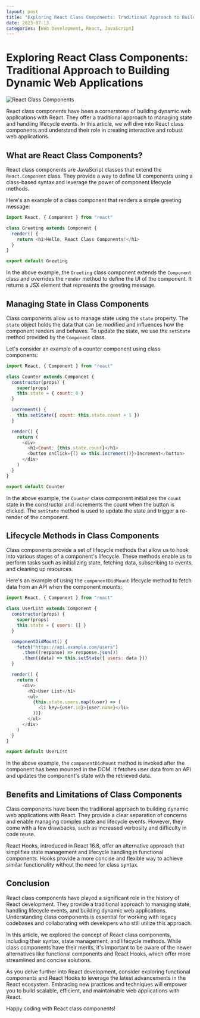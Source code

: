 ```yaml
---
layout: post
title: "Exploring React Class Components: Traditional Approach to Building Dynamic Web Applications"
date: 2023-07-13
categories: [Web Development, React, JavaScript]
---
```


# Exploring React Class Components: Traditional Approach to Building Dynamic Web Applications

![React Class Components](/assets/images/react-class-components.jpg)

React class components have been a cornerstone of building dynamic web applications with React. They offer a traditional approach to managing state and handling lifecycle events. In this article, we will dive into React class components and understand their role in creating interactive and robust web applications.

## What are React Class Components?

React class components are JavaScript classes that extend the `React.Component` class. They provide a way to define UI components using a class-based syntax and leverage the power of component lifecycle methods.

Here's an example of a class component that renders a simple greeting message:

```javascript
import React, { Component } from "react"

class Greeting extends Component {
  render() {
    return <h1>Hello, React Class Components!</h1>
  }
}

export default Greeting
```

In the above example, the `Greeting` class component extends the `Component` class and overrides the `render` method to define the UI of the component. It returns a JSX element that represents the greeting message.

## Managing State in Class Components

Class components allow us to manage state using the `state` property. The `state` object holds the data that can be modified and influences how the component renders and behaves. To update the state, we use the `setState` method provided by the `Component` class.

Let's consider an example of a counter component using class components:

```javascript
import React, { Component } from "react"

class Counter extends Component {
  constructor(props) {
    super(props)
    this.state = { count: 0 }
  }

  increment() {
    this.setState({ count: this.state.count + 1 })
  }

  render() {
    return (
      <div>
        <h1>Count: {this.state.count}</h1>
        <button onClick={() => this.increment()}>Increment</button>
      </div>
    )
  }
}

export default Counter
```

In the above example, the `Counter` class component initializes the `count` state in the constructor and increments the count when the button is clicked. The `setState` method is used to update the state and trigger a re-render of the component.

## Lifecycle Methods in Class Components

Class components provide a set of lifecycle methods that allow us to hook into various stages of a component's lifecycle. These methods enable us to perform tasks such as initializing state, fetching data, subscribing to events, and cleaning up resources.

Here's an example of using the `componentDidMount` lifecycle method to fetch data from an API when the component mounts:

```javascript
import React, { Component } from "react"

class UserList extends Component {
  constructor(props) {
    super(props)
    this.state = { users: [] }
  }

  componentDidMount() {
    fetch("https://api.example.com/users")
      .then((response) => response.json())
      .then((data) => this.setState({ users: data }))
  }

  render() {
    return (
      <div>
        <h1>User List</h1>
        <ul>
          {this.state.users.map((user) => (
            <li key={user.id}>{user.name}</li>
          ))}
        </ul>
      </div>
    )
  }
}

export default UserList
```

In the above example, the `componentDidMount` method is invoked after the component has been mounted in the DOM. It fetches user data from an API and updates the component's state with the retrieved data.

## Benefits and Limitations of Class Components

Class components have been the traditional approach to building dynamic web applications with React. They provide a clear separation of concerns and enable managing complex state and lifecycle events. However, they come with a few drawbacks, such as increased verbosity and difficulty in code reuse.

React Hooks, introduced in React 16.8, offer an alternative approach that simplifies state management and lifecycle handling in functional components. Hooks provide a more concise and flexible way to achieve similar functionality without the need for class syntax.

## Conclusion

React class components have played a significant role in the history of React development. They provide a traditional approach to managing state, handling lifecycle events, and building dynamic web applications. Understanding class components is essential for working with legacy codebases and collaborating with developers who still utilize this approach.

In this article, we explored the concept of React class components, including their syntax, state management, and lifecycle methods. While class components have their merits, it's important to be aware of the newer alternatives like functional components and React Hooks, which offer more streamlined and concise solutions.

As you delve further into React development, consider exploring functional components and React Hooks to leverage the latest advancements in the React ecosystem. Embracing new practices and techniques will empower you to build scalable, efficient, and maintainable web applications with React.

Happy coding with React class components!
